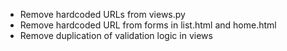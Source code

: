 * Remove hardcoded URLs from views.py
* Remove hardcoded URL from forms in list.html and home.html
* Remove duplication of validation logic in views
